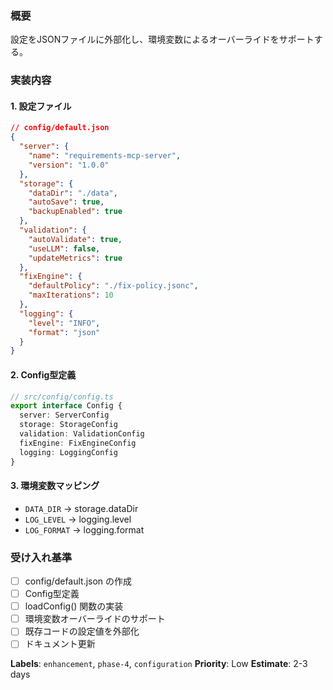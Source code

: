 ### 概要

設定をJSONファイルに外部化し、環境変数によるオーバーライドをサポートする。

### 実装内容

#### 1. 設定ファイル

```json
// config/default.json
{
  "server": {
    "name": "requirements-mcp-server",
    "version": "1.0.0"
  },
  "storage": {
    "dataDir": "./data",
    "autoSave": true,
    "backupEnabled": true
  },
  "validation": {
    "autoValidate": true,
    "useLLM": false,
    "updateMetrics": true
  },
  "fixEngine": {
    "defaultPolicy": "./fix-policy.jsonc",
    "maxIterations": 10
  },
  "logging": {
    "level": "INFO",
    "format": "json"
  }
}
```

#### 2. Config型定義

```typescript
// src/config/config.ts
export interface Config {
  server: ServerConfig
  storage: StorageConfig
  validation: ValidationConfig
  fixEngine: FixEngineConfig
  logging: LoggingConfig
}
```

#### 3. 環境変数マッピング

- `DATA_DIR` → storage.dataDir
- `LOG_LEVEL` → logging.level
- `LOG_FORMAT` → logging.format

### 受け入れ基準

- [ ] config/default.json の作成
- [ ] Config型定義
- [ ] loadConfig() 関数の実装
- [ ] 環境変数オーバーライドのサポート
- [ ] 既存コードの設定値を外部化
- [ ] ドキュメント更新

**Labels**: `enhancement`, `phase-4`, `configuration`
**Priority**: Low
**Estimate**: 2-3 days
